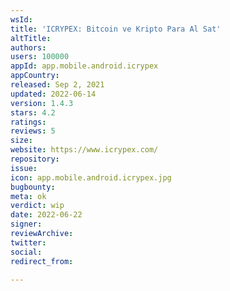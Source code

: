 ```yaml
---
wsId: 
title: 'ICRYPEX: Bitcoin ve Kripto Para Al Sat'
altTitle: 
authors: 
users: 100000
appId: app.mobile.android.icrypex
appCountry: 
released: Sep 2, 2021
updated: 2022-06-14
version: 1.4.3
stars: 4.2
ratings: 
reviews: 5
size: 
website: https://www.icrypex.com/
repository: 
issue: 
icon: app.mobile.android.icrypex.jpg
bugbounty: 
meta: ok
verdict: wip
date: 2022-06-22
signer: 
reviewArchive: 
twitter: 
social: 
redirect_from: 

---
```


